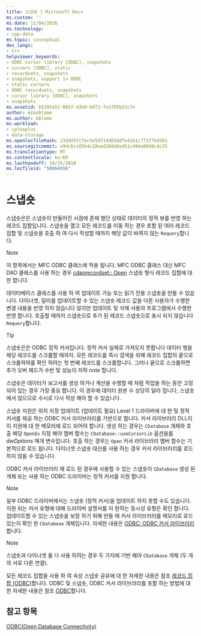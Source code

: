 ```yaml
---
title: 스냅숏 | Microsoft Docs
ms.custom: ''
ms.date: 11/04/2016
ms.technology:
- cpp-data
ms.topic: conceptual
dev_langs:
- C++
helpviewer_keywords:
- ODBC cursor library [ODBC], snapshots
- cursors [ODBC], static
- recordsets, snapshots
- snapshots, support in ODBC
- static cursors
- ODBC recordsets, snapshots
- cursor library [ODBC], snapshots
- snapshots
ms.assetid: b5293a52-0657-43e9-bd71-fe3785b21c7e
author: mikeblome
ms.author: mblome
ms.workload:
- cplusplus
- data-storage
ms.openlocfilehash: 23d4d3fcfac5e5d714d658dfe4161c77377b9361
ms.sourcegitcommit: a9dcbcc85b4c28eed280d8e451c494a00d8c4c25
ms.translationtype: MT
ms.contentlocale: ko-KR
ms.lasthandoff: 10/25/2018
ms.locfileid: "50064916"
---
```

# <a name="snapshot"></a>스냅숏

스냅숏은은 스냅숏이 만들어진 시점에 존재 했던 상태로 데이터의 정적 뷰를 반영 하는 레코드 집합입니다. 스냅숏을 열고 모든 레코드를 이동 하는 경우 포함 된 여러 레코드 집합 및 스냅숏을 호출 하 여 다시 작성할 때까지 해당 값이 바뀌지 않는 `Requery`합니다.

> [!NOTE]
>  이 항목에서는 MFC ODBC 클래스에 적용 됩니다. MFC ODBC 클래스 대신 MFC DAO 클래스를 사용 하는 경우 [cdaorecordset:: Open](../../mfc/reference/cdaorecordset-class.md#open) 스냅숏 형식 레코드 집합에 대 한 합니다.

데이터베이스 클래스를 사용 하 여 업데이트 가능 또는 읽기 전용 스냅숏을 만들 수 있습니다. 다이너셋, 달리를 업데이트할 수 있는 스냅숏 레코드 값을 다른 사용자가 수행한 변경 내용을 반영 하지 않습니다 않지만 업데이트 및 삭제 사용자 프로그램에서 수행한 반영 합니다. 호출할 때까지 스냅숏으로 추가 된 레코드 스냅숏으로 표시 되지 않습니다 `Requery`합니다.

> [!TIP]
>  스냅숏은은 ODBC 정적 커서입니다. 정적 커서 실제로 가져오지 못합니다 데이터 행을 해당 레코드를 스크롤할 때까지. 모든 레코드를 즉시 검색을 위해 레코드 집합의 끝으로 스크롤하여를 확인 하려는 첫 번째 레코드를 스크롤합니다. 그러나 끝으로 스크롤하면 추가 오버 헤드가 수반 및 성능이 저하 note 합니다.

스냅숏은 데이터가 보고서를 생성 하거나 계산을 수행할 때 처럼 작업을 하는 동안 고정 되어 있는 경우 가장 중요 합니다. 이 경우에 데이터 원본 수 상당히 달라 집니다, 스냅숏에서 않으므로 수시로 다시 작성 해야 할 수 있습니다.

스냅숏 지원은 위치 지정 업데이트 (업데이트 필요) Level 1 드라이버에 대 한 및 정적 커서를 제공 하는 ODBC 커서 라이브러리를 기반으로 합니다. 커서 라이브러리 DLL이이 지원에 대 한 메모리에 로드 되어야 합니다. 생성 하는 경우는 `CDatabase` 개체와 호출 해당 `OpenEx` 지정 해야 멤버 함수는 `CDatabase::useCursorLib` 옵션을를 *dwOptions* 매개 변수입니다. 호출 하는 경우는 `Open` 커서 라이브러리 멤버 함수는 기본적으로 로드 됩니다. 다이너셋 스냅숏 대신를 사용 하는 경우 커서 라이브러리를 로드 하지 않을 수 있습니다.

ODBC 커서 라이브러리 때 로드 된 경우에 사용할 수 있는 스냅숏이 `CDatabase` 생성 된 개체 또는 사용 하는 ODBC 드라이버는 정적 커서를 지원 합니다.

> [!NOTE]
>  일부 ODBC 드라이버에서는 스냅숏 (정적 커서)을 업데이트 하지 못할 수도 있습니다. 지원 되는 커서 유형에 대해 드라이버 설명서를 지 원하는 동시성 유형은 확인 합니다. 업데이트할 수 있는 스냅숏을 보장 하기 위해 만들 때 커서 라이브러리를 메모리로 로드 있는지 확인 한 `CDatabase` 개체입니다. 자세한 내용은 [ODBC: ODBC 커서 라이브러리](../../data/odbc/odbc-the-odbc-cursor-library.md)합니다.

> [!NOTE]
>  스냅숏과 다이너셋 둘 다 사용 하려는 경우 두 가지에 기반 해야 `CDatabase` 개체 (두 개의 서로 다른 연결).

모든 레코드 집합을 사용 하 여 속성 스냅숏 공유에 대 한 자세한 내용은 참조 [레코드 집합 (ODBC)](../../data/odbc/recordset-odbc.md)합니다. ODBC 및 스냅숏, ODBC 커서 라이브러리를 포함 하는 방법에 대 한 자세한 내용은 참조 [ODBC](../../data/odbc/odbc-basics.md)합니다.

## <a name="see-also"></a>참고 항목

[ODBC(Open Database Connectivity)](../../data/odbc/open-database-connectivity-odbc.md)